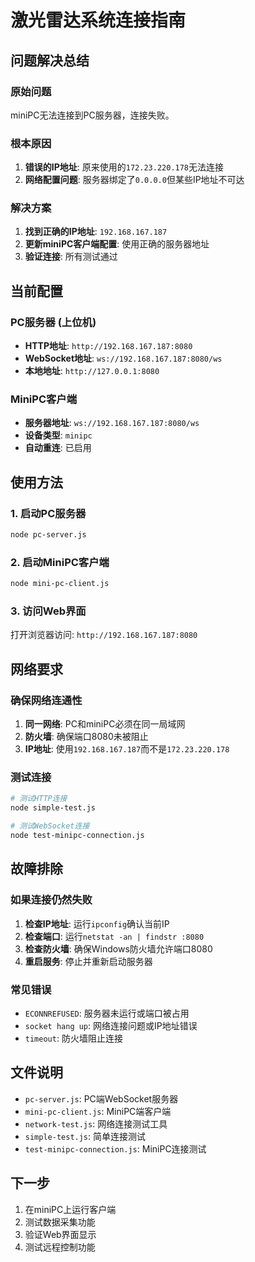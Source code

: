 # 激光雷达系统连接指南

## 问题解决总结

### 原始问题
miniPC无法连接到PC服务器，连接失败。

### 根本原因
1. **错误的IP地址**: 原来使用的`172.23.220.178`无法连接
2. **网络配置问题**: 服务器绑定了`0.0.0.0`但某些IP地址不可达

### 解决方案
1. **找到正确的IP地址**: `192.168.167.187`
2. **更新miniPC客户端配置**: 使用正确的服务器地址
3. **验证连接**: 所有测试通过

## 当前配置

### PC服务器 (上位机)
- **HTTP地址**: `http://192.168.167.187:8080`
- **WebSocket地址**: `ws://192.168.167.187:8080/ws`
- **本地地址**: `http://127.0.0.1:8080`

### MiniPC客户端
- **服务器地址**: `ws://192.168.167.187:8080/ws`
- **设备类型**: `minipc`
- **自动重连**: 已启用

## 使用方法

### 1. 启动PC服务器
```bash
node pc-server.js
```

### 2. 启动MiniPC客户端
```bash
node mini-pc-client.js
```

### 3. 访问Web界面
打开浏览器访问: `http://192.168.167.187:8080`

## 网络要求

### 确保网络连通性
1. **同一网络**: PC和miniPC必须在同一局域网
2. **防火墙**: 确保端口8080未被阻止
3. **IP地址**: 使用`192.168.167.187`而不是`172.23.220.178`

### 测试连接
```bash
# 测试HTTP连接
node simple-test.js

# 测试WebSocket连接
node test-minipc-connection.js
```

## 故障排除

### 如果连接仍然失败
1. **检查IP地址**: 运行`ipconfig`确认当前IP
2. **检查端口**: 运行`netstat -an | findstr :8080`
3. **检查防火墙**: 确保Windows防火墙允许端口8080
4. **重启服务**: 停止并重新启动服务器

### 常见错误
- `ECONNREFUSED`: 服务器未运行或端口被占用
- `socket hang up`: 网络连接问题或IP地址错误
- `timeout`: 防火墙阻止连接

## 文件说明

- `pc-server.js`: PC端WebSocket服务器
- `mini-pc-client.js`: MiniPC端客户端
- `network-test.js`: 网络连接测试工具
- `simple-test.js`: 简单连接测试
- `test-minipc-connection.js`: MiniPC连接测试

## 下一步

1. 在miniPC上运行客户端
2. 测试数据采集功能
3. 验证Web界面显示
4. 测试远程控制功能
